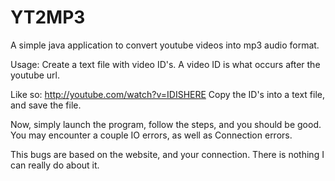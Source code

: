 YT2MP3
======

A simple java application to convert youtube videos into mp3 audio format.

Usage:
Create a text file with video ID's.
A video ID is what occurs after the youtube url.

Like so: http://youtube.com/watch?v=IDISHERE
Copy the ID's into a text file, and save the file.

Now, simply launch the program, follow the steps, and you should be good.
You may encounter a couple IO errors, as well as Connection errors.

This bugs are based on the website, and your connection. There is nothing I can really do about it.

